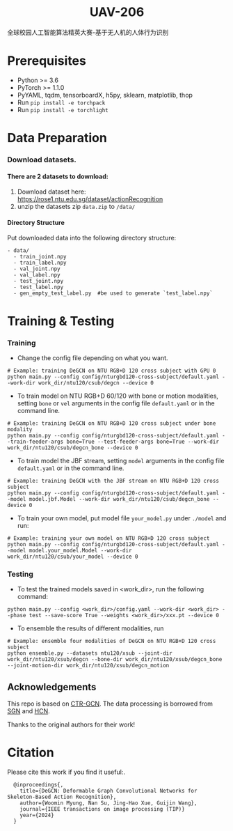 <h1 align="center"> UAV-206 </h1>


全球校园人工智能算法精英大赛-基于无人机的人体行为识别

# Prerequisites

- Python >= 3.6
- PyTorch >= 1.1.0
- PyYAML, tqdm, tensorboardX, h5py, sklearn, matplotlib, thop
- Run `pip install -e torchpack`
- Run `pip install -e torchlight` 

# Data Preparation

### Download datasets.

#### There are 2 datasets to download:


1. Download dataset here: https://rose1.ntu.edu.sg/dataset/actionRecognition
2. unzip the datasets zip `data.zip` to `/data/`

#### Directory Structure

Put downloaded data into the following directory structure:

```
- data/
  - train_joint.npy
  - train_label.npy
  - val_joint.npy
  - val_label.npy
  - test_joint.npy
  - test_label.npy
  - gen_empty_test_label.py  #be used to generate `test_label.npy`
```

# Training & Testing

### Training

- Change the config file depending on what you want.

```
# Example: training DeGCN on NTU RGB+D 120 cross subject with GPU 0
python main.py --config config/nturgbd120-cross-subject/default.yaml --work-dir work_dir/ntu120/csub/degcn --device 0
```

- To train model on NTU RGB+D 60/120 with bone or motion modalities, setting `bone` or `vel` arguments in the config file `default.yaml` or in the command line.

```
# Example: training DeGCN on NTU RGB+D 120 cross subject under bone modality
python main.py --config config/nturgbd120-cross-subject/default.yaml --train-feeder-args bone=True --test-feeder-args bone=True --work-dir work_dir/ntu120/csub/degcn_bone --device 0
```

- To train model the JBF stream, setting `model` arguments in the config file `default.yaml` or in the command line.

```
# Example: training DeGCN with the JBF stream on NTU RGB+D 120 cross subject
python main.py --config config/nturgbd120-cross-subject/default.yaml --model model.jbf.Model --work-dir work_dir/ntu120/csub/degcn_bone --device 0
```

- To train your own model, put model file `your_model.py` under `./model` and run:

```
# Example: training your own model on NTU RGB+D 120 cross subject
python main.py --config config/nturgbd120-cross-subject/default.yaml --model model.your_model.Model --work-dir work_dir/ntu120/csub/your_model --device 0
```

### Testing

- To test the trained models saved in <work_dir>, run the following command:

```
python main.py --config <work_dir>/config.yaml --work-dir <work_dir> --phase test --save-score True --weights <work_dir>/xxx.pt --device 0
```

- To ensemble the results of different modalities, run 
```
# Example: ensemble four modalities of DeGCN on NTU RGB+D 120 cross subject
python ensemble.py --datasets ntu120/xsub --joint-dir work_dir/ntu120/xsub/degcn --bone-dir work_dir/ntu120/xsub/degcn_bone --joint-motion-dir work_dir/ntu120/xsub/degcn_motion
```

<!-- ### Pretrained Models

- Download pretrained models for producing the final results on NTU RGB+D 60&120 cross subject .
- Put files to <work_dir> and run **Testing** command to produce the final result. -->


## Acknowledgements

This repo is based on [CTR-GCN](https://github.com/Uason-Chen/CTR-GCN). The data processing is borrowed from [SGN](https://github.com/microsoft/SGN) and [HCN](https://github.com/huguyuehuhu/HCN-pytorch).

Thanks to the original authors for their work!


# Citation

Please cite this work if you find it useful:.

      @inproceedings{,
        title={DeGCN: Deformable Graph Convolutional Networks for Skeleton-Based Action Recognition},
        author={Woomin Myung, Nan Su, Jing-Hao Xue, Guijin Wang},
        journal={IEEE transactions on image processing (TIP)}
        year={2024}
      }

